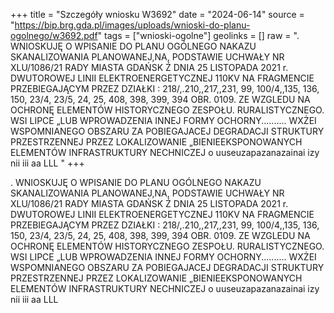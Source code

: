 +++
title = "Szczegóły wniosku W3692"
date = "2024-06-14"
source = "https://bip.brg.gda.pl/images/uploads/wnioski-do-planu-ogolnego/w3692.pdf"
tags = ["wnioski-ogolne"]
geolinks = []
raw = ". WNIOSKUJĘ O WPISANIE DO PLANU OGÓLNEGO NAKAZU SKANALIZOWANIA PLANOWANEJ,NA, PODSTAWIE UCHWAŁY NR XLU/1086/21 RADY MIASTA GDAŃSK Ź DNIA 25 LISTOPADA 2021 r. DWUTOROWEJ LINII ELEKTROENERGETYCZNEJ 110KV NA FRAGMENCIE PRZEBIEGAJĄCYM PRZEZ DZIAŁKI : 218/,.210,,217,,231, 99, 100/4,,135, 136, 150, 23/4, 23/5, 24, 25, 408, 398, 399, 394 OBR. 0109. ZE WZGLEDU NA OCHRONĘ ELEMENTÓW HISTORYCZNEGO ZESPOŁU. RURALISTYCZNEGO. WSI LIPCE „LUB WPROWADZENIA INNEJ FORMY OCHORNY.......... WXŻEI WSPOMNIANEGO OBSZARU ZA POBIEGAJACEJ DEGRADACJI STRUKTURY PRZESTRZENNEJ PRZEZ LOKALIZOWANIE „BIENIEEKSPONOWANYCH ELEMENTÓW INFRASTRUKTURY NECHNICZEJ o uuseuzapazanazainai izy nii iii aa LLL "
+++

. WNIOSKUJĘ O WPISANIE DO PLANU OGÓLNEGO NAKAZU SKANALIZOWANIA PLANOWANEJ,NA, PODSTAWIE
UCHWAŁY NR XLU/1086/21 RADY MIASTA GDAŃSK Ź DNIA 25 LISTOPADA 2021 r.
DWUTOROWEJ LINII ELEKTROENERGETYCZNEJ 110KV NA FRAGMENCIE PRZEBIEGAJĄCYM PRZEZ DZIAŁKI :
218/,.210,,217,,231, 99, 100/4,,135, 136, 150, 23/4, 23/5, 24, 25, 408, 398, 399, 394 OBR. 0109. ZE WZGLEDU NA OCHRONĘ ELEMENTÓW
HISTORYCZNEGO ZESPOŁU. RURALISTYCZNEGO. WSI LIPCE „LUB WPROWADZENIA INNEJ FORMY OCHORNY..........
WXŻEI WSPOMNIANEGO OBSZARU ZA POBIEGAJACEJ DEGRADACJI STRUKTURY PRZESTRZENNEJ PRZEZ LOKALIZOWANIE
„BIENIEEKSPONOWANYCH ELEMENTÓW INFRASTRUKTURY NECHNICZEJ o uuseuzapazanazainai izy nii iii aa LLL




